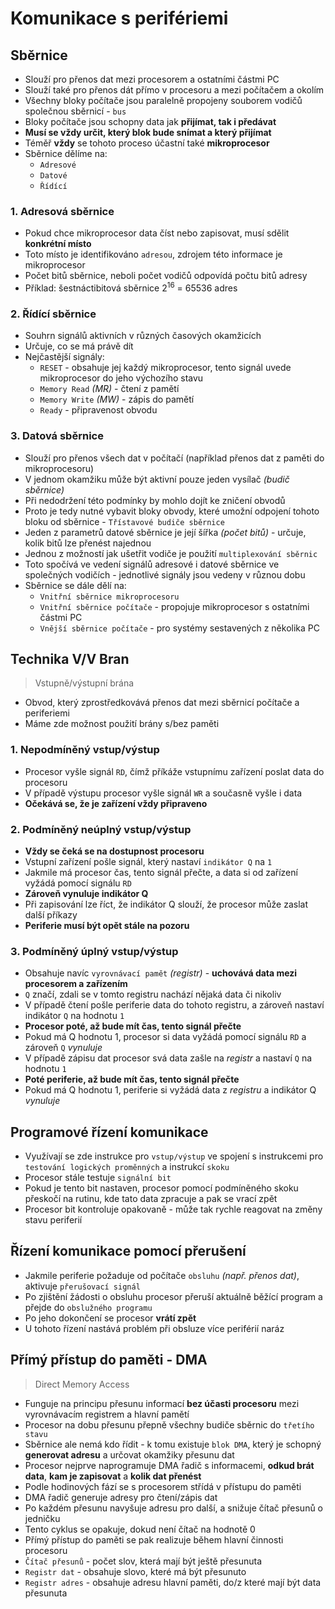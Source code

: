 # Komunikace s perifériemi

## Sběrnice

- Slouží pro přenos dat mezi procesorem a ostatními částmi PC
- Slouží také pro přenos dát přímo v procesoru a mezi počítačem a okolím
- Všechny bloky počítače jsou paralelně propojeny souborem vodičů společnou sběrnicí - `bus`
- Bloky počítače jsou schopny data jak **přijímat, tak i předávat**
- **Musí se vždy určit, který blok bude snímat a který přijímat**
- Téměř **vždy** se tohoto proceso účastní také **mikroprocesor**
- Sběrnice dělíme na:
  - `Adresové`
  - `Datové`
  - `Řídící`
   
### 1. Adresová sběrnice

- Pokud chce mikroprocesor data číst nebo zapisovat, musí sdělit **konkrétní místo**
- Toto místo je identifikováno `adresou`, zdrojem této informace je mikroprocesor
- Počet bitů sběrnice, neboli počet vodičů odpovídá počtu bitů adresy
- Příklad: šestnáctibitová sběrnice 2<sup>16</sup> = 65536 adres

### 2. Řídící sběrnice

- Souhrn signálů aktivních v různých časových okamžicích
- Určuje, co se má právě dít
- Nejčastější signály:
  - `RESET` - obsahuje jej každý mikroprocesor, tento signál uvede mikroprocesor do jeho výchozího stavu
  - `Memory Read` _(MR)_ - čtení z pamětí
  - `Memory Write` _(MW)_ - zápis do pamětí
  - `Ready` - připravenost obvodu

### 3. Datová sběrnice

- Slouží pro přenos všech dat v počítačí (například přenos dat z paměti do mikroprocesoru)
- V jednom okamžiku může být aktivní pouze jeden vysílač _(budič sběrnice)_
- Při nedodržení této podmínky by mohlo dojít ke zničení obvodů
- Proto je tedy nutné vybavit bloky obvody, které umožní odpojení tohoto bloku od sběrnice - `Třístavové budiče sběrnice`
- Jeden z parametrů datové sběrnice je její šířka _(počet bitů)_ - určuje, kolik bitů lze přenést najednou
- Jednou z možností jak ušetřit vodiče je použití `multiplexování sběrnic`
- Toto spočívá ve vedení signálů adresové i datové sběrnice ve společných vodičích - jednotlivé signály jsou vedeny v různou dobu
- Sběrnice se dále dělí na:
  - `Vnitřní sběrnice mikroprocesoru`
  - `Vnitřní sběrnice počítače` - propojuje mikroprocesor s ostatními částmi PC
  - `Vnější sběrnice počítače` - pro systémy sestavených z několika PC
 
## Technika V/V Bran

> Vstupně/výstupní brána
- Obvod, který zprostředkovává přenos dat mezi sběrnicí počítače a periferiemi
- Máme zde možnost použití brány s/bez paměti

### 1. Nepodmíněný vstup/výstup
- Procesor vyšle signál `RD`, čímž příkáže vstupnímu zařízení poslat data do procesoru
- V případě výstupu procesor vyšle signál `WR` a současně vyšle i data
- **Očekává se, že je zařízení vždy připraveno**
  
### 2. Podmíněný neúplný vstup/výstup
- **Vždy se čeká se na dostupnost procesoru**
- Vstupní zařízení pošle signál, který nastaví `indikátor Q` na `1`
- Jakmile má procesor čas, tento signál přečte, a data si od zařízení vyžádá pomocí signálu `RD`
- **Zároveň vynuluje indikátor Q**
- Při zapisování lze říct, že indikátor Q slouží, že procesor může zaslat další příkazy
- **Periferie musí být opět stále na pozoru**

### 3. Podmíněný úplný vstup/výstup
- Obsahuje navíc `vyrovnávací pamět` _(registr)_ - **uchovává data mezi procesorem a zařízením**
- `Q` značí, zdali se v tomto registru nachází nějaká data či nikoliv
- V případě čtení pošle periferie data do tohoto registru, a zároveň nastaví indikátor `Q` na hodnotu `1`
- **Procesor poté, až bude mít čas, tento signál přečte**
- Pokud má Q hodnotu 1, procesor si data vyžádá pomocí signálu `RD` a zároveň `Q` _vynuluje_
- V případě zápisu dat procesor svá data zašle na _registr_ a nastaví `Q` na hodnotu `1`
- **Poté periferie, až bude mít čas, tento signál přečte**
- Pokud má Q hodnotu 1, periferie si vyžádá data z _registru_ a indikátor Q _vynuluje_

## Programové řízení komunikace

- Využívají se zde instrukce pro `vstup/výstup` ve spojení s instrukcemi pro `testování logických proměnných` a instrukcí `skoku`
- Procesor stále testuje `signální bit`
- Pokud je tento bit nastaven, procesor pomocí podmíněného skoku přeskočí na rutinu, kde tato data zpracuje a pak se vrací zpět
- Procesor bit kontroluje opakovaně - může tak rychle reagovat na změny stavu periferií

## Řízení komunikace pomocí přerušení

- Jakmile periferie požaduje od počítače `obsluhu` _(např. přenos dat)_, aktivuje `přerušovací signál`
- Po zjištění žádosti o obsluhu procesor přeruší aktuálně běžící program a přejde do `obslužného programu`
- Po jeho dokončení se procesor **vrátí zpět**
- U tohoto řízení nastává problém při obsluze více periférií naráz

## Přímý přístup do paměti - DMA

> Direct Memory Access
- Funguje na principu přesunu informací **bez účasti procesoru** mezi vyrovnávacím registrem a hlavní pamětí
- Procesor na dobu přesunu přepně všechny budiče sběrnic do `třetího stavu`
- Sběrnice ale nemá kdo řídit - k tomu existuje `blok DMA`, který je schopný **generovat adresu** a určovat okamžiky přesunu dat
- Procesor nejprve naprogramuje DMA řadič s informacemi, **odkud brát data**, **kam je zapisovat** a **kolik dat přenést**
- Podle hodinových fází se s procesorem střídá v přístupu do paměti
- DMA řadič generuje adresy pro čtení/zápis dat
- Po každém přesunu navyšuje adresu pro další, a snižuje čítač přesunů o jedničku
- Tento cyklus se opakuje, dokud není čítač na hodnotě 0
- Přímý přístup do paměti se pak realizuje během hlavní činnosti procesoru
- `Čítač přesunů` - počet slov, která mají být ještě přesunuta
- `Registr dat` - obsahuje slovo, které má být přesunuto
- `Registr adres` - obsahuje adresu hlavní paměti, do/z které mají být data přesunuta

